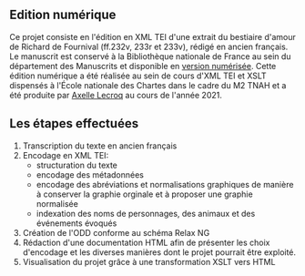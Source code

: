 ## Edition numérique
Ce projet consiste en l'édition en XML TEI d'une extrait du bestiaire d'amour de Richard de Fournival (ff.232v, 233r et 233v), rédigé en ancien français. Le manuscrit est conservé à la Bibliothèque nationale de France au sein du département des Manuscrits et disponible en [version numérisée](https://gallica.bnf.fr/ark:/12148/btv1b84259980).
Cette édition numérique a été réalisée au sein de cours d'XML TEI et XSLT dispensés à l'École nationale des Chartes dans le cadre du M2 TNAH et a été produite par [Axelle Lecroq](https://github.com/axellelecroq) au cours de l'année 2021.

## Les étapes effectuées
1. Transcription du texte en ancien français
2. Encodage en XML TEI:
    - structuration du texte
    - encodage des métadonnées
    - encodage des abréviations et normalisations graphiques de manière à conserver la graphie orginale et à proposer une graphie normalisée
    - indexation des noms de personnages, des animaux et des événements évoqués
3. Création de l'ODD conforme au schéma Relax NG
4. Rédaction d'une documentation HTML afin de présenter les choix d'encodage et les diverses manières dont le projet pourrait être exploité.
5. Visualisation du projet grâce à une transformation XSLT vers HTML

